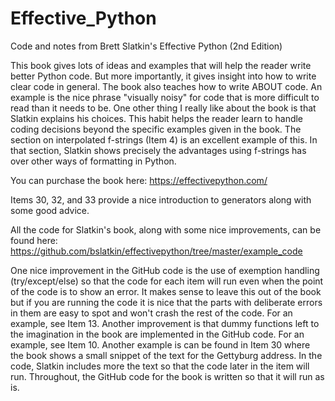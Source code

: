 # Effective_Python
Code and notes from Brett Slatkin's Effective Python (2nd Edition)

This book gives lots of ideas and examples that will help the reader write better Python code.  But more importantly, it gives insight into how to write clear code in general.   The book also teaches how to write ABOUT code.   An example is the nice phrase "visually noisy" for code that is more difficult to read than it needs to be.  One other thing I really like about the book is that Slatkin explains his choices.  This habit helps the reader learn to handle coding decisions beyond the specific examples given in the book.  The section on interpolated f-strings (Item 4) is an excellent example of this.   In that section, Slatkin shows precisely the advantages using f-strings has over other ways of formatting in Python.  

You can purchase the book here:  https://effectivepython.com/

Items 30, 32, and 33 provide a nice introduction to generators along with some good advice.


All the code for Slatkin's book, along with some nice improvements, can be found here: 
https://github.com/bslatkin/effectivepython/tree/master/example_code

One nice improvement in the GitHub code is the use of exemption handling (try/except/else) so that the code for each item will run even when the point of the code is to show an error.  It makes sense to leave this out of the book but if you are running the code it is nice that the parts with deliberate errors in them are easy to spot and won't crash the rest of the code.  For an example, see Item 13.  Another improvement is that dummy functions left to the imagination in the book are implemented in the GitHub code.  For an example, see Item 10.  Another example is can be found in Item 30 where the book shows a small snippet of the text for the Gettyburg address.   In the code, Slatkin includes more the text so that the code later in the item will run.  Throughout, the GitHub code for the book is written so that it will run as is.